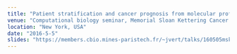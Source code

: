 ```yaml
---
title: "Patient stratification and cancer prognosis from molecular profiles"
venue: "Computational biology seminar, Memorial Sloan Kettering Cancer Center"
location: "New York, USA"
date: "2016-5-5"
slides: "https://members.cbio.mines-paristech.fr/~jvert/talks/160505mskcc/mskcc.pdf"
---
```

